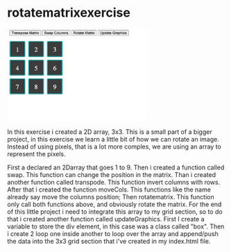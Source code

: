 # rotatematrixexercise

<img src="rotatematrix_photo.jpeg" width="320px" title="Rotate Matrix Example">

In this exercise i created a 2D array, 3x3.
This is a small part of a bigger project, in this exercise we learn a little bit of how we can rotate an image.
Instead of using pixels, that is a lot more comples, we are using an array to represent the pixels.

First a declared an 2Darray that goes 1 to 9.
Then i created a function called swap. This function can change the position in the matrix.
Than i created another function called transpode. This function invert columns with rows.
After that i created the function moveCols. This functions like the name already say move the columns position;
Then rotatematrix. This function only call both functions above, and obviously rotate the matrix.
For the end of this little project i need to integrate this array to my grid section, so to do that i created another function called updateGraphics.
First I create a variable to store the div element, in this case was a class called "box".
Then i create 2 loop one inside another to loop over the array and append/push the data into the 3x3 grid section that i've created in my index.html file.
